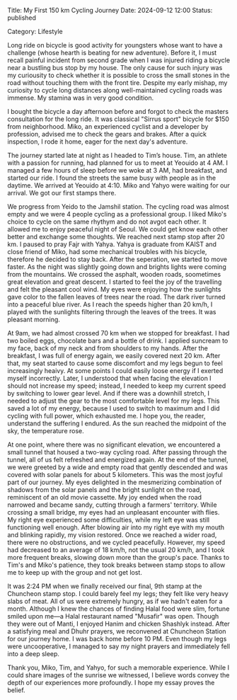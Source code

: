 Title: My First 150 km Cycling Journey
Date: 2024-09-12 12:00
Status: published
<!-- Modified: 2000-00-00 00:00 -->
Category: Lifestyle

Long ride on bicycle is good activity for youngsters whose want to have a challenge (whose hearth is beating for new adventure). Before it, I must recall painful incident from second grade when I was injured riding a bicycle near a bustling bus stop by my house. The only cause for such injury was my curiousity to check whether it is possible to cross the small stones in the road without touching them with the front tire.  Despite my early mishap, my curiosity to cycle long distances along well-maintained cycling roads was immense. My stamina was in very good condition.

I bought the bicycle a day afternoon before and forgot to check the masters consultation for the long ride. It was classical "Sirrus sport" bicycle for $150 from neighborhood. Miko, an experienced cyclist and a developer by profession, advised me to check the gears and brakes. After a quick inspection, I rode it home, eager for the next day's adventure.

The journey started late at night as I headed to Tim’s house. Tim, an athlete with a passion for running, had planned for us to meet at Yeouido at 4 AM. I managed a few hours of sleep before we woke at 3 AM, had breakfast, and started our ride. I found the streets the same busy with people as in the daytime. We arrived at Yeouido at 4:10. Miko and Yahyo were waiting for our arrival. We got our first stamps there.

We progress from Yeido to the Jamshil station. The cycling road was almost empty and we were 4 people cycling as a professional group. I liked Miko's choice to cycle on the same rhythym and do not avgot each other. It allowed me to enjoy peaceful night of Seoul. We could get know each other better and exchange some thoughts. We reached next stamp stop after 20 km. I paused to pray Fajr with Yahya. Yahya is graduate from KAIST and close friend of Miko, had some mechanical troubles with his bicycle, therefore he decided to stay back. After the seperation, we started to move faster. As the night was slightly going down and brights lights were coming from the mountains. We crossed the asphalt, wooden roads, soometimes great elevation and great descent. I started to feel the joy of the travelling and felt the pleasant cool wind. My eyes were enjoying how the sunlights gave color to the fallen leaves of trees near the road. The dark river turned into a peaceful blue river. As I reach the speeds higher than 20 km/h, I played with the sunlights filtering through the leaves of the trees. It was pleasant morning.

At 9am, we had almost crossed 70 km when we stopped for breakfast. I had two boiled eggs, chocolate bars and a bottle of drink. I applied suncream to my face, back of my neck and from shoulders to my hands. After the breakfast, I was full of energy again, we easily covered next 20 km. After that, my seat started to cause some discomfort and my legs begun to feel increasingly heaivy. At some points I could easily loose energy if I exerted myself incorrectly. Later, I understood that when facing the elevation I should not increase my speed; instead, I needed to keep my current speed by switching to lower gear level. And if there was a downhill stretch, I needed to adjust the gear to the most comfortable level for my legs. This saved a lot of my energy, because I used to switch to maximum and I did cycling with full power, which exhausted me. I hope you, the reader, understand the suffering I endured. As the sun reached the midpoint of the sky, the temperature rose. 

At one point, where there was no significant elevation, we encountered a small tunnel that housed a two-way cycling road. After passing through the tunnel, all of us felt refreshed and energized again. At the end of the tunnel, we were greeted by a wide and empty road that gently descended and was covered with solar panels for about 5 kilometers. This was the most joyful part of our journey. My eyes delighted in the mesmerizing combination of shadows from the solar panels and the bright sunlight on the road, reminiscent of an old movie cassette. My joy ended when the road narrowed and became sandy, cutting through a farmers' territory. While crossing a small bridge, my eyes had an unpleasant encounter with flies. My right eye experienced some difficulties, while my left eye was still functioning well enough. After blowing air into my right eye with my mouth and blinking rapidly, my vision restored. Once we reached a wider road, there were no obstructions, and we cycled peacefully. However, my speed had decreased to an average of 18 km/h, not the usual 20 km/h, and I took more frequent breaks, slowing down more than the group's pace. Thanks to Tim's and Miko's patience, they took breaks between stamp stops to allow me to keep up with the group and not get lost.

It was 2:24 PM when we finally received our final, 9th stamp at the Chuncheon stamp stop. I could barely feel my legs; they felt like very heavy slabs of meat. All of us were extremely hungry, as if we hadn't eaten for a month. Although I knew the chances of finding Halal food were slim, fortune smiled upon me—a Halal restaurant named "Musafir" was open. Though they were out of Manti, I enjoyed Hanim and chicken Shashlyk instead. After a satisfying meal and Dhuhr prayers, we reconvened at Chuncheon Station for our journey home. I was back home before 10 PM. Even though my legs were uncooperative, I managed to say my night prayers and immediately fell into a deep sleep.

Thank you, Miko, Tim, and Yahyo, for such a memorable experience. While I could share images of the sunrise we witnessed, I believe words convey the depth of our experiences more profoundly. I hope my essay proves the belief.
